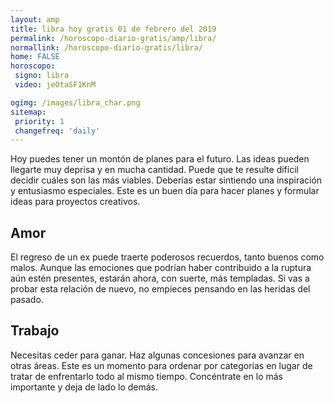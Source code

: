```yaml
---
layout: amp
title: libra hoy gratis 01 de febrero del 2019 
permalink: /horoscopo-diario-gratis/amp/libra/
normallink: /horoscopo-diario-gratis/libra/
home: FALSE
horoscopo:
 signo: libra
 video: jeOtaSF1KnM

ogimg: /images/libra_char.png
sitemap:
 priority: 1
 changefreq: 'daily'
---
```



Hoy puedes tener un montón de planes para el futuro. Las ideas pueden llegarte muy deprisa y en mucha cantidad. Puede que te resulte difícil decidir cuáles son las más viables. Deberías estar sintiendo una inspiración y entusiasmo especiales. Este es un buen día para hacer planes y formular ideas para proyectos creativos.

## Amor

El regreso de un ex puede traerte poderosos recuerdos, tanto buenos como malos. Aunque las emociones que podrían haber contribuido a la ruptura aún estén presentes, estarán ahora, con suerte, más templadas. Si vas a probar esta relación de nuevo, no empieces pensando en las heridas del pasado.

## Trabajo

Necesitas ceder para ganar. Haz algunas concesiones para avanzar en otras áreas. Este es un momento para ordenar por categorías en lugar de tratar de enfrentarlo todo al mismo tiempo. Concéntrate en lo más importante y deja de lado lo demás.
